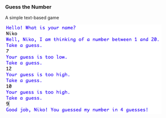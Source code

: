 ### Guess the Number
A simple text-based game

![Sample output Guess the Number Game](https://github.com/nihathalici/Invent-with-Python/blob/main/Guess-the-Number/screenshot_guess.PNG)
